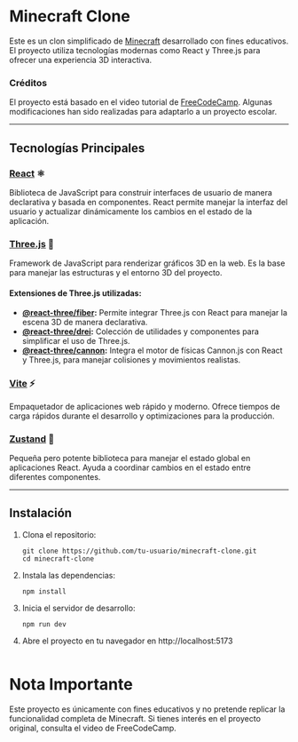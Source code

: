 # Minecraft Clone

Este es un clon simplificado de [Minecraft](https://minecraft.net/) desarrollado con fines educativos. El proyecto utiliza tecnologías modernas como React y Three.js para ofrecer una experiencia 3D interactiva.

### Créditos

El proyecto está basado en el video tutorial de [FreeCodeCamp](https://youtube.com/watch?v=qpOZup_3P_A&t=0s). Algunas modificaciones han sido realizadas para adaptarlo a un proyecto escolar.

---

## Tecnologías Principales

### [React](https://reactjs.org/) ⚛️

Biblioteca de JavaScript para construir interfaces de usuario de manera declarativa y basada en componentes. React permite manejar la interfaz del usuario y actualizar dinámicamente los cambios en el estado de la aplicación.

### [Three.js](https://threejs.org/) 🌌

Framework de JavaScript para renderizar gráficos 3D en la web. Es la base para manejar las estructuras y el entorno 3D del proyecto.

#### Extensiones de Three.js utilizadas:

- **[@react-three/fiber](https://docs.pmnd.rs/react-three-fiber/):** Permite integrar Three.js con React para manejar la escena 3D de manera declarativa.
- **[@react-three/drei](https://drei.pmnd.rs/):** Colección de utilidades y componentes para simplificar el uso de Three.js.
- **[@react-three/cannon](https://cannon.pmnd.rs/):** Integra el motor de físicas Cannon.js con React y Three.js, para manejar colisiones y movimientos realistas.

### [Vite](https://vitejs.dev) ⚡

Empaquetador de aplicaciones web rápido y moderno. Ofrece tiempos de carga rápidos durante el desarrollo y optimizaciones para la producción.

### [Zustand](https://github.com/pmndrs/zustand) 🐻

Pequeña pero potente biblioteca para manejar el estado global en aplicaciones React. Ayuda a coordinar cambios en el estado entre diferentes componentes.

---

## Instalación

1. Clona el repositorio:
   ```
   git clone https://github.com/tu-usuario/minecraft-clone.git
   cd minecraft-clone
   ```

2. Instala las dependencias:
   ```
   npm install
   ```

3. Inicia el servidor de desarrollo:

   ```
   npm run dev
   ```

4. Abre el proyecto en tu navegador en http://localhost:5173

```

```

# Nota Importante
Este proyecto es únicamente con fines educativos y no pretende replicar la funcionalidad completa de Minecraft. Si tienes interés en el proyecto original, consulta el video de FreeCodeCamp.